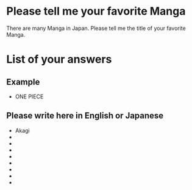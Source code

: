 # Please tell me your favorite Manga
There are many Manga in Japan.
Please tell me the title of your favorite Manga.

# List of your answers 
## Example
- ONE PIECE

## Please write here in English or Japanese
- Akagi
- 
- 
- 
- 
- 
- 
- 
- 
